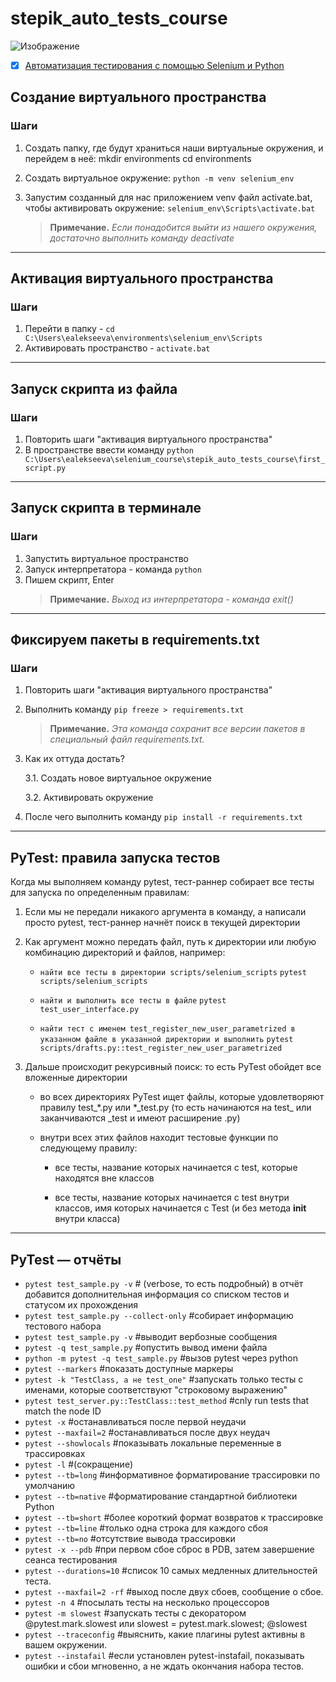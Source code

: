# stepik_auto_tests_course
![Изображение](https://cdn.stepik.net/media/cache/images/courses/575/cover_3kqh9Iw/d1a44446e98638349c7416e78814f122.png "Логотип")
-[x] [Автоматизация тестирования с помощью Selenium и Python](https://stepik.org/course/575 "программа курса")


## Создание виртуального пространства
### Шаги
1. Создать папку, где будут храниться наши виртуальные окружения, и перейдем в неё:
mkdir environments
cd environments
2. Создать виртуальное окружение:
`` python -m venv selenium_env ``
3. Запустим созданный для нас приложением venv файл activate.bat, чтобы активировать окружение:
`` selenium_env\Scripts\activate.bat ``

    >**Примечание.** *Если понадобится выйти из нашего окружения, достаточно выполнить команду deactivate*
---

## Активация виртуального пространства
### Шаги
1. Перейти в папку - `` cd C:\Users\ealekseeva\environments\selenium_env\Scripts ``
2. Активировать пространство - `` activate.bat ``
---
## Запуск скрипта из файла
### Шаги
1. Повторить шаги "активация виртуального пространства"
2. В пространстве ввести команду `` python C:\Users\ealekseeva\selenium_course\stepik_auto_tests_course\first_script.py ``
---
## Запуск скрипта в терминале
### Шаги
1. Запустить виртуальное пространство
2. Запуск интерпретатора - команда `` python ``
3. Пишем скрипт, Enter
    >**Примечание.** *Выход из интерпретатора - команда exit()*
---
## Фиксируем пакеты в requirements.txt 
### Шаги
1. Повторить шаги "активация виртуального пространства"
2. Выполнить команду ``pip freeze > requirements.txt``
   >**Примечание.** *Эта команда сохранит все версии пакетов в специальный файл requirements.txt.*
3. Как их оттуда достать?
   
   3.1. Создать новое виртуальное окружение

   3.2. Активировать окружение
4. После чего выполнить команду ``pip install -r requirements.txt``
---
## PyTest: правила запуска тестов
Когда мы выполняем команду pytest, тест-раннер собирает все тесты для запуска по определенным правилам:
1. Если мы не передали никакого аргумента в команду, а написали просто pytest, тест-раннер начнёт поиск в текущей директории 
2. Как аргумент можно передать файл, путь к директории или любую комбинацию директорий и файлов, например: 

   - ``найти все тесты в директории scripts/selenium_scripts``
   ``pytest scripts/selenium_scripts ``

   - ``найти и выполнить все тесты в файле``
   ``pytest test_user_interface.py ``

   - ``найти тест с именем test_register_new_user_parametrized в указанном файле в указанной директории и выполнить``
   ``pytest scripts/drafts.py::test_register_new_user_parametrized  ``
3. Дальше происходит рекурсивный поиск: то есть PyTest обойдет все вложенные директории

   - во всех директориях PyTest ищет файлы, которые удовлетворяют правилу  test_*.py или \*\_test.py (то есть начинаются на test_ или заканчиваются _test и имеют расширение .py)

   - внутри всех этих файлов находит тестовые функции по следующему правилу:

     - все тесты, название которых начинается с test, которые находятся вне классов

     - все тесты, название которых начинается с test внутри классов, имя которых начинается с Test (и без метода __init__ внутри класса)
---
## PyTest — отчёты
- ``pytest test_sample.py -v`` # (verbose, то есть подробный) в отчёт добавится дополнительная информация со списком тестов и статусом их прохождения
- ``pytest test_sample.py --collect-only`` #собирает информацию тестового набора
- ``pytest test_sample.py -v`` #выводит вербозные сообщения
- ``pytest -q test_sample.py`` #опустить вывод имени файла
- ``python -m pytest -q test_sample.py`` #вызов pytest через python
- ``pytest --markers`` #показать доступные маркеры
- ``pytest -k "TestClass, а не test_one"`` #запускать только тесты с именами, которые соответствуют "строковому выражению"
- ``pytest test_server.py::TestClass::test_method`` #cnly run tests that match the node ID
- ``pytest -x`` #останавливаться после первой неудачи
- ``pytest --maxfail=2`` #останавливаться после двух неудач
- ``pytest --showlocals`` #показывать локальные переменные в трассировках
- ``pytest -l`` #(сокращение)
- ``pytest --tb=long`` #информативное форматирование трассировки по умолчанию
- ``pytest --tb=native`` #форматирование стандартной библиотеки Python
- ``pytest --tb=short`` #более короткий формат возвратов к трассировке
- ``pytest --tb=line`` #только одна строка для каждого сбоя
- ``pytest --tb=no`` #отсутствие вывода трассировки
- ``pytest -x --pdb`` #при первом сбое сброс в PDB, затем завершение сеанса тестирования
- ``pytest --durations=10`` #список 10 самых медленных длительностей теста.
- ``pytest --maxfail=2 -rf`` #выход после двух сбоев, сообщение о сбое.
- ``pytest -n 4`` #посылать тесты на несколько процессоров
- ``pytest -m slowest`` #запускать тесты с декоратором @pytest.mark.slowest или slowest = pytest.mark.slowest; @slowest
- ``pytest --traceconfig`` #выяснить, какие плагины pytest активны в вашем окружении.
- ``pytest --instafail`` #если установлен pytest-instafail, показывать ошибки и сбои мгновенно, а не ждать окончания набора тестов.